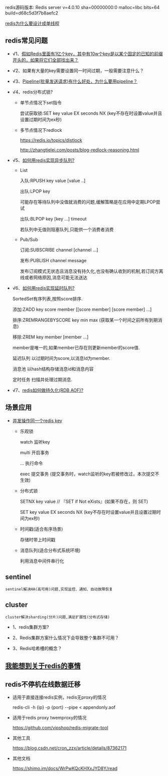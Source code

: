 redis源码版本:
Redis server v=4.0.10 sha=00000000:0 malloc=libc bits=64 build=d68c5d3f7b8aefc2

[redis为什么要设计成单线程](https://www.modb.pro/db/32089)

## redis常见问题
+    &radic;1、[假如Redis里面有1亿个key，其中有10w个key是以某个固定的已知的前缀开头的，如果将它们全部找出来？](http://doc.redisfans.com/key/scan.html)


+    &radic;2、如果有大量的key需要设置同一时间过期，一般需要注意什么？

+    &radic;3、[Pipeline(批量发送请求)有什么好处，为什么要用pipeline？](https://redis.io/topics/pipelining)
    
+    &radic;4、redis分布式锁?

        *   单节点情况下set指令

            尝试获取锁:SET key value EX seconds NX (key不存在时设置value并且设置过期时间为ex秒)

        *   多节点情况下redlock
        
            https://redis.io/topics/distlock

            http://zhangtielei.com/posts/blog-redlock-reasoning.html

    
+    &radic;5、[如何用redis实现异步队列?](https://github.com/antirez/disque)
    
        *   List

            入队:RPUSH key value [value ..] 
            
            出队:LPOP key

            可能存在等待队列中没值就消费的问题,缓解策略是在应用中定期LPOP尝试

            出队:BLPOP key [key ...] timeout

            若队列中无值则阻塞队列,只能供一个消费者消费

        *   Pub/Sub

            订阅:SUBSCRIBE channel [channel ...]

            发布:PUBLISH channel message

            发布订阅模式无状态且消息没有持久化,也没有确认收到的机制,若订阅方离线或者网络原因,消息可能无法送达
    
+    &radic;6、[如何用redis实现延时队列?](https://tech.youzan.com/queuing_delay/)

        SortedSet有序列表,按照score排序.

        添加:ZADD key score member [[score member] [score member] ...]

        排序:ZREMRANGEBYSCORE key min max (获取某一个时间之前所有到期消息)

        移除:ZREM key member [member ...]

        member是唯一的,如果member已存在则更新member的score值.
        
        延迟队列    以过期时间为score,以消息Id为member.
        
        消息池  以hash结构存储消息id和消息内容

        定时任务    扫描并处理过期消息.

+    &radic;7、[redis如何做持久化(RDB AOF)?](http://doc.redisfans.com/topic/persistence.html#redis)

## 场景应用
* [并发操作同一个redis key](https://cloud.tencent.com/developer/article/1536305)

    * 乐观锁 

        watch 监听key

        multi 开启事务

        ... 执行命令
        
        exec 提交事务 (提交事务时，watch监听的key若被修改过，本次提交不生效)

    
    * 分布式锁

        SETNX key value     // 『SET if Not eXists』(如果不存在，则 SET)

        SET key value EX seconds NX (key不存在时设置value并且设置过期时间为ex秒)

    * 时间戳(适合有序场景)

        存储时带上时间戳

    * 消息队列(适合分布式系统环境)

        利用消息中间件串行化


## sentinel

    sentinel解决HA(高可用)问题,实现监控、通知、自动故障恢复


## cluster

    cluster解决sharding(分片)问题,满足扩展性(分布式存储)

+    1、redis集群方案?

+    2、Redis集群方案什么情况下会导致整个集群不可用？

+    3、Redis哈希槽的概念？

##  [我能想到关于redis的事情](https://blog.csdn.net/a1290123825/article/details/89008067#%E5%A6%82%E6%9E%9C%E6%9C%89%E5%A4%A7%E9%87%8F%E7%9A%84-key-%E9%9C%80%E8%A6%81%E8%AE%BE%E7%BD%AE%E5%90%8C%E4%B8%80%E6%97%B6%E9%97%B4%E8%BF%87%E6%9C%9F%EF%BC%8C%E4%B8%80%E8%88%AC%E9%9C%80%E8%A6%81%E6%B3%A8%E6%84%8F%E4%BB%80%E4%B9%88%EF%BC%9F)

## redis不停机在线数据迁移
* 适用于直接连接redis实例，redis无proxy的情况

    redis-cli -h {ip} -p {port} --pipe < appendonly.aof

* 适用于redis proxy twemproxy的情况

    https://github.com/vipshop/redis-migrate-tool

* 其他工具

    https://blog.csdn.net/cron_zzx/article/details/87362171

* 其他文档

    https://shimo.im/docs/WrPwKQcKHXxJYD8Y/read